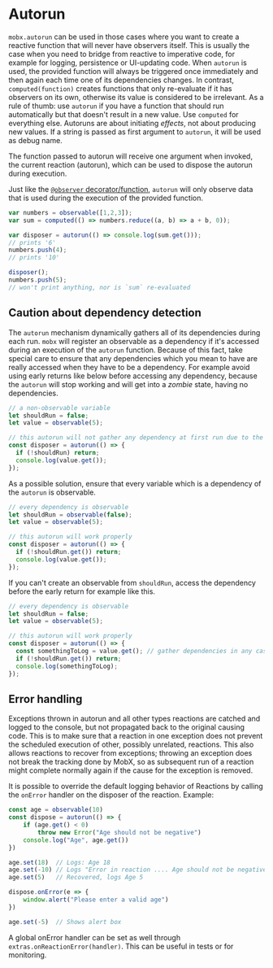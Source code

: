 # Autorun

`mobx.autorun` can be used in those cases where you want to create a reactive function that will never have observers itself.
This is usually the case when you need to bridge from reactive to imperative code, for example for logging, persistence or UI-updating code.
When `autorun` is used, the provided function will always be triggered once immediately and then again each time one of its dependencies changes.
In contrast, `computed(function)` creates functions that only re-evaluate if it has
observers on its own, otherwise its value is considered to be irrelevant.
As a rule of thumb: use `autorun` if you have a function that should run automatically but that doesn't result in a new value.
Use `computed` for everything else. Autoruns are about initiating _effects_, not about producing new values.
If a string is passed as first argument to `autorun`, it will be used as debug name.

The function passed to autorun will receive one argument when invoked, the current reaction (autorun), which can be used to dispose the autorun during execution.

Just like the [`@observer` decorator/function](./observer-component.md), `autorun` will only observe data that is used during the execution of the provided function.

```javascript
var numbers = observable([1,2,3]);
var sum = computed(() => numbers.reduce((a, b) => a + b, 0));

var disposer = autorun(() => console.log(sum.get()));
// prints '6'
numbers.push(4);
// prints '10'

disposer();
numbers.push(5);
// won't print anything, nor is `sum` re-evaluated
```


## Caution about dependency detection

The `autorun` mechanism dynamically gathers all of its dependencies during each run. `mobx` will register an observable as a dependency if it's accessed during an execution of the `autorun` function. Because of this fact, take special care to ensure that any dependencies which you mean to have are really accessed when they have to be a dependency. For example avoid using early returns like below before accessing any dependency, because the `autorun` will stop working and will get into a *zombie* state, having no dependencies.

```javascript
// a non-observable variable
let shouldRun = false;
let value = observable(5);

// this autorun will not gather any dependency at first run due to the early return, so it won't run any more
const disposer = autorun(() => {
  if (!shouldRun) return;
  console.log(value.get());
});
```

As a possible solution, ensure that every variable which is a dependency of the `autorun` is observable.

```javascript
// every dependency is observable
let shouldRun = observable(false);
let value = observable(5);

// this autorun will work properly
const disposer = autorun(() => {
  if (!shouldRun.get()) return;
  console.log(value.get());
});
```

If you can't create an observable from `shouldRun`, access the dependency before the early return for example like this.

```javascript
// every dependency is observable
let shouldRun = false;
let value = observable(5);

// this autorun will work properly
const disposer = autorun(() => {
  const somethingToLog = value.get(); // gather dependencies in any case
  if (!shouldRun.get()) return;
  console.log(somethingToLog);
});
```

## Error handling

Exceptions thrown in autorun and all other types reactions are catched and logged to the console, but not propagated back to the original causing code.
This is to make sure that a reaction in one exception does not prevent the scheduled execution of other, possibly unrelated, reactions.
This also allows reactions to recover from exceptions; throwing an exception does not break the tracking done by MobX,
so as subsequent run of a reaction might complete normally again if the cause for the exception is removed.

It is possible to override the default logging behavior of Reactions by calling the `onError` handler on the disposer of the reaction.
Example:

```javascript
const age = observable(10)
const dispose = autorun(() => {
    if (age.get() < 0)
        throw new Error("Age should not be negative")
    console.log("Age", age.get())
})

age.set(18)  // Logs: Age 18
age.set(-10) // Logs "Error in reaction .... Age should not be negative
age.set(5)   // Recovered, logs Age 5

dispose.onError(e => {
    window.alert("Please enter a valid age")
})

age.set(-5)  // Shows alert box
```

A global onError handler can be set as well through `extras.onReactionError(handler)`. This can be useful in tests or for monitoring.
